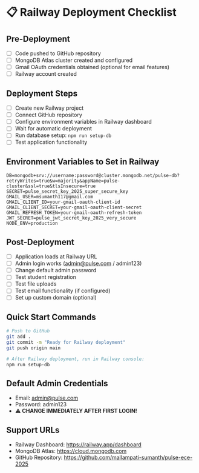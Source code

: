 # 📋 Railway Deployment Checklist

## Pre-Deployment
- [ ] Code pushed to GitHub repository
- [ ] MongoDB Atlas cluster created and configured
- [ ] Gmail OAuth credentials obtained (optional for email features)
- [ ] Railway account created

## Deployment Steps
- [ ] Create new Railway project
- [ ] Connect GitHub repository
- [ ] Configure environment variables in Railway dashboard
- [ ] Wait for automatic deployment
- [ ] Run database setup: `npm run setup-db`
- [ ] Test application functionality

## Environment Variables to Set in Railway
```
DB=mongodb+srv://username:password@cluster.mongodb.net/pulse-db?retryWrites=true&w=majority&appName=pulse-cluster&ssl=true&tlsInsecure=true
SECRET=pulse_secret_key_2025_super_secure_key
GMAIL_USER=msumanth117@gmail.com
GMAIL_CLIENT_ID=your-gmail-oauth-client-id
GMAIL_CLIENT_SECRET=your-gmail-oauth-client-secret
GMAIL_REFRESH_TOKEN=your-gmail-oauth-refresh-token
JWT_SECRET=pulse_jwt_secret_key_2025_very_secure
NODE_ENV=production
```

## Post-Deployment
- [ ] Application loads at Railway URL
- [ ] Admin login works (admin@pulse.com / admin123)
- [ ] Change default admin password
- [ ] Test student registration
- [ ] Test file uploads
- [ ] Test email functionality (if configured)
- [ ] Set up custom domain (optional)

## Quick Start Commands
```bash
# Push to GitHub
git add .
git commit -m "Ready for Railway deployment"
git push origin main

# After Railway deployment, run in Railway console:
npm run setup-db
```

## Default Admin Credentials
- Email: admin@pulse.com
- Password: admin123
- **⚠️ CHANGE IMMEDIATELY AFTER FIRST LOGIN!**

## Support URLs
- Railway Dashboard: https://railway.app/dashboard
- MongoDB Atlas: https://cloud.mongodb.com
- GitHub Repository: https://github.com/mallampati-sumanth/pulse-ece-2025
